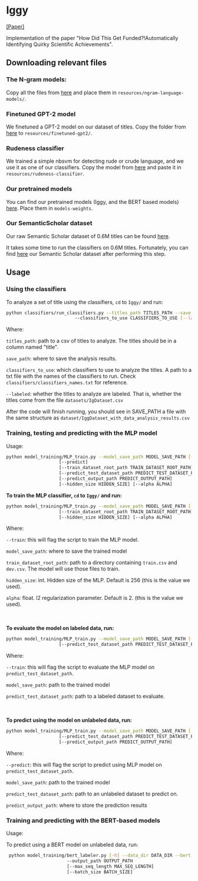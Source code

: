 # Iggy
[[Paper]](http://arxiv.org/abs/2106.03048)  []([[Presentation]]())

Implementation of the paper "How Did This Get Funded?!Automatically Identifying Quirky Scientific Achievements".


## Downloading relevant files

### The N-gram models: 
Copy all the files from [here](https://drive.google.com/drive/folders/1CuG7WBbvmf9hnHTrJipbUL5gdmy8-xPI?usp=sharing)
and place them in `resources/ngram-language-models/`.

### Finetuned GPT-2 model
We finetuned a GPT-2 model on our dataset of titles. Copy the folder from
[here](https://drive.google.com/drive/folders/1FiqMrM0H76DWzcvVBTdkrreFA0hffrQE?usp=sharing) to `resources/finetuned-gpt2/`.

### Rudeness classifier
We trained a simple nbsvm for detecting rude or crude language, and we use it as one of our classifiers. Copy the model from 
[here](https://drive.google.com/drive/folders/1e687JrzzO_VWLl3cX55wUxicrHVuuuuq?usp=sharing) and paste it in `resources/rudeness-classifier`.

### Our pretrained models
You can find our pretrained models (Iggy, and the BERT based models) [here](https://drive.google.com/drive/folders/1zTyn-ZO_LyNzF_DarxjOnqMEDUENXes-?usp=sharing). Place them in `models-weights`.


### Our SemanticScholar dataset
Our raw Semantic Scholar dataset of 0.6M titles can be found [here](https://drive.google.com/file/d/16AplKQK90o3Eay1QSsbQ7uT5gIZ4gE3I/view?usp=sharing).

It takes some time to run the classifiers on 0.6M titles. Fortunately, you can 
find [here](https://drive.google.com/file/d/1HHnnRgEJcH3Gj0gyTEz6qLp-jVye-tcA/view?usp=sharing) our Semantic Scholar dataset 
after performing this step.

## Usage

### Using the classifiers

To analyze a set of title using the classifiers, `cd` to `Iggy/` and run:

```bash
python classifiers/run_classifiers.py --titles_path TITLES_PATH --save_path SAVE_PATH
                          --classifiers_to_use CLASSIFIERS_TO_USE [--labeled]
```

Where:

`titles_path`: path to a csv of titles to analyze. The titles should be in a column named "title".

`save_path`: where to save the analysis results.

`classifiers_to_use`: which classifiers to use to analyze the titles. A path to a txt file with the names of the classifiers to run.
Check `classifiers/classifiers_names.txt` for reference.

`--labeled`: whether the titles to analyze are labeled. That is, whether the titles come from the file
`datasets/IgDataset.csv`


After the code will finish running, you should see in SAVE_PATH a file with the same structure as `dataset/IggDataset_with_data_analysis_results.csv`

### Training, testing and predicting with the MLP model

Usage:
```bash
python model_training/MLP_train.py --model_save_path MODEL_SAVE_PATH [--train] [--test]
                    [--predict]
                    [--train_dataset_root_path TRAIN_DATASET_ROOT_PATH]
                    [--predict_test_dataset_path PREDICT_TEST_DATASET_PATH]
                    [--predict_output_path PREDICT_OUTPUT_PATH]
                    [--hidden_size HIDDEN_SIZE] [--alpha ALPHA]
```

<b>To train the MLP classifier, `cd` to `Iggy/` and run:</b>
```bash
python model_training/MLP_train.py --model_save_path MODEL_SAVE_PATH [--train] 
                    [--train_dataset_root_path TRAIN_DATASET_ROOT_PATH]
                    [--hidden_size HIDDEN_SIZE] [--alpha ALPHA]
```
Where:

`--train`: this will flag the script to train the MLP model.

`model_save_path`: where to save the trained model

`train_dataset_root_path`: path to a directory containing `train.csv` and `dev.csv`. The model will use those files to train.

`hidden_size`: int. Hidden size of the MLP. Default is 256 (this is the value we used).

`alpha`: float. l2 regularization parameter. Default is 2. (this is the value we used).

<br/><br/>
<b>To evaluate the model on labeled data, run:</b>
```bash
python model_training/MLP_train.py --model_save_path MODEL_SAVE_PATH [--test] 
                    [--predict_test_dataset_path PREDICT_TEST_DATASET_PATH]
```

Where:

`--train`: this will flag the script to evaluate the MLP model on `predict_test_dataset_path`.

`model_save_path`: path to the trained model

`predict_test_dataset_path`: path to a labeled dataset to evaluate.

<br/><br/>
<b>To predict using the model on unlabeled data, run:</b>
```bash
python model_training/MLP_train.py --model_save_path MODEL_SAVE_PATH [--predict] 
                    [--predict_test_dataset_path PREDICT_TEST_DATASET_PATH]
                    [--predict_output_path PREDICT_OUTPUT_PATH]
```

Where:

`--predict`: this will flag the script to predict using MLP model on `predict_test_dataset_path`.

`model_save_path`: path to the trained model

`predict_test_dataset_path`: path to an unlabeled dataset to predict on.

`predict_output_path`: where to store the prediction results

### Training and predicting with the BERT-based models

Usage:

To predict using a BERT model on unlabeled data, run:</b>
```bash
 python model_training/bert_labeler.py [-h] --data_dir DATA_DIR --bert_model BERT_MODEL
                       --output_path OUTPUT_PATH
                       [--max_seq_length MAX_SEQ_LENGTH]
                       [--batch_size BATCH_SIZE]
```

### 
